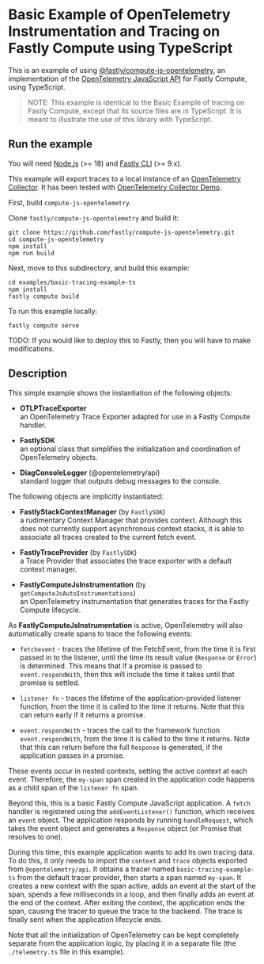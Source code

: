 # Basic Example of OpenTelemetry Instrumentation and Tracing on Fastly Compute using TypeScript

This is an example of using [@fastly/compute-js-opentelemetry](https://github.com/fastly/compute-js-opentelemetry),
an implementation of the [OpenTelemetry JavaScript API](https://opentelemetry.io/docs/instrumentation/js/) for
Fastly Compute, using TypeScript.

> NOTE: This example is identical to the Basic Example of tracing on Fastly Compute,
> except that its source files are in TypeScript. It is meant to illustrate
> the use of this library with TypeScript.

## Run the example

You will need [Node.js](https://nodejs.org/en/) (>= 18) and [Fastly CLI](https://developer.fastly.com/reference/cli/)
(>= 9.x).

This example will export traces to a local instance of an
[OpenTelemetry Collector](https://opentelemetry.io/docs/collector/). It has been tested with
[OpenTelemetry Collector Demo](https://github.com/open-telemetry/opentelemetry-collector-contrib/tree/main/examples/demo).

First, build `compute-js-opentelemetry`.

Clone `fastly/compute-js-opentelemetry` and build it:

```shell
git clone https://github.com/fastly/compute-js-opentelemetry.git
cd compute-js-opentelemetry
npm install
npm run build
```

Next, move to this subdirectory, and build this example:

```shell
cd examples/basic-tracing-example-ts
npm install
fastly compute build
```

To run this example locally:

```shell
fastly compute serve
```

TODO: If you would like to deploy this to Fastly, then you will have to make modifications.

## Description

This simple example shows the instantiation of the following objects:

* **OTLPTraceExporter**  
  an OpenTelemetry Trace Exporter adapted for use in a Fastly Compute handler.

* **FastlySDK**  
  an optional class that simplifies the initialization and coordination of
  OpenTelemetry objects.

* **DiagConsoleLogger** (@opentelemetry/api)  
  standard logger that outputs debug messages to the console.

The following objects are implicitly instantiated:

* **FastlyStackContextManager** (by `FastlySDK`)  
  a rudimentary Context Manager that provides context. Although this does not currently
  support asynchronous context stacks, it is able to associate all traces created to
  the current fetch event.

* **FastlyTraceProvider** (by `FastlySDK`)  
  a Trace Provider that associates the trace exporter with a default context
  manager.

* **FastlyComputeJsInstrumentation** (by `getComputeJsAutoInstrumentations`)  
  an OpenTelemetry instrumentation that generates traces for the
  Fastly Compute lifecycle.

As **FastlyComputeJsInstrumentation** is active, OpenTelemetry will also automatically create spans to
trace the following events:

* `fetchevent` - traces the lifetime of the FetchEvent, from the time it is first passed in
  to the listener, until the time its result value (`Response` or `Error`) is determined.
  This means that if a promise is passed to `event.respondWith`, then this will include the time
  it takes until that promise is settled.

* `listener fn` - traces the lifetime of the application-provided listener function,
  from the time it is called to the time it returns. Note that this can return early if it returns
  a promise.

* `event.respondWith` - traces the call to the framework function `event.respondWith`,
  from the time it is called to the time it returns. Note that this can return before the
  full `Response` is generated, if the application passes in a promise.

These events occur in nested contexts, setting the active context at each event. Therefore,
the `my-span` span created in the application code happens as a child span of the `listener fn`
span.

Beyond this, this is a basic Fastly Compute JavaScript application. A `fetch` handler
is registered using the `addEventListener()` function, which receives an `event` object.
The application responds by running `handleRequest`, which takes the event object and
generates a `Response` object (or Promise that resolves to one).

During this time, this example application wants to add its own tracing data.
To do this, it only needs to import the `context` and `trace` objects exported from
`@opentelemetry/api`. It obtains a tracer named `basic-tracing-example-ts` from the
default tracer provider, then starts a span named `my-span`. It creates a new context
with the span active, adds an event at the start of the span, spends a few milliseconds in a loop,
and then finally adds an event at the end of the context. After exiting the context, the application
ends the span, causing the tracer to queue the trace to the backend. The trace is finally
sent when the application lifecycle ends.

Note that all the initialization of OpenTelemetry can be kept completely separate from
the application logic, by placing it in a separate file (the `./telemetry.ts` file in
this example).
